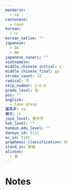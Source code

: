 ```yaml
---
mandarin:
  - ná
cantonese:
  - naa4
korean:
  - 나
korean_native: ""
japanese:
  - DA
  - NA
japanese_nanori: ""
vietnamese:
middle_chinese_initial: ɳ
middle_chinese_final: ɣa
stroke_count: 10
radical: 手
skip_number: 2-6-4
grade_level: 名
pos: ""
english:
  - take grasp
羅馬字: na
韓文: 나
joyo_level: 表外字
hsk_level: ""
hanmun_edu_level: ""
danayo_id: 8131
mc_id: 5165
graphemic_classification: 奴
stand_in: 拿捕
aliases:
  - 拏
---
```


# Notes
